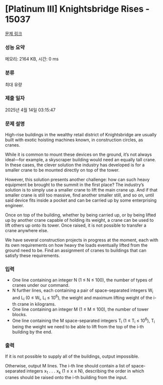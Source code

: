 # [Platinum III] Knightsbridge Rises - 15037 

[문제 링크](https://www.acmicpc.net/problem/15037) 

### 성능 요약

메모리: 2164 KB, 시간: 0 ms

### 분류

최대 유량

### 제출 일자

2025년 4월 14일 03:15:47

### 문제 설명

<p>High-rise buildings in the wealthy retail district of Knightsbridge are usually built with exotic hoisting machines known, in construction circles, as cranes.</p>

<p>While it is common to mount these devices on the ground, it’s not always ideal—for example, a skyscraper building would need an equally tall crane. In these cases, the clever solution the industry has developed is for a smaller crane to be mounted directly on top of the tower.</p>

<p>However, this solution presents another challenge: how can such heavy equipment be brought to the summit in the first place? The industry’s solution is to simply use a smaller crane to lift the main crane up. And if that smaller crane is still too massive, find another smaller still, and so on, until said device fits inside a pocket and can be carried up by some enterprising engineer.</p>

<p>Once on top of the building, whether by being carried up, or by being lifted up by another crane capable of holding its weight, a crane can be used to lift others up onto its tower. Once raised, it is not possible to transfer a crane anywhere else.</p>

<p>We have several construction projects in progress at the moment, each with its own requirements on how heavy the loads eventually lifted from the ground need to be. Find an assignment of cranes to buildings that can satisfy these requirements.</p>

### 입력 

 <ul>
	<li>One line containing an integer N (1 ≤ N ≤ 100), the number of types of cranes under our command.</li>
	<li>N further lines, each containing a pair of space-separated integers W<sub>i</sub> and L<sub>i</sub> (0 ≤ W<sub>i</sub>, L<sub>i</sub> ≤ 10<sup>6</sup>), the weight and maximum lifting weight of the i-th crane in kilograms.</li>
	<li>One line containing an integer M (1 ≤ M ≤ 100), the number of tower blocks.</li>
	<li>One line containing the M space-separated integers T<sub>i</sub> (1 ≤ T<sub>i</sub> ≤ 10<sup>6</sup>), T<sub>i</sub> being the weight we need to be able to lift from the top of the i-th building by the end.</li>
</ul>

### 출력 

 <p>If it is not possible to supply all of the buildings, output impossible.</p>

<p>Otherwise, output M lines. The i-th line should contain a list of space-separated integers x<sub>1</sub> . . . x<sub>k</sub> (1 ≤ x ≤ N), describing the order in which cranes should be raised onto the i-th building from the input.</p>

